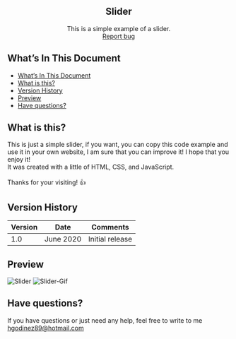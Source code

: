 <p align="center">
  <h2 align="center">Slider</h2>

  <p align="center">
    This is a simple example of a slider.
    <br>
    <a href="https://github.com/hgodinez89/slider/issues/new">Report bug</a>
  </p>
</p>

## What’s In This Document

- [What’s In This Document](#whats-in-this-document)
- [What is this?](#what-is-this)
- [Version History](#version-history)
- [Preview](#preview)
- [Have questions?](#have-questions)

## What is this?

This is just a simple slider, if you want, you can copy this code example and use it in your own website, I am sure that you can improve it! I hope that you enjoy it! </br>
It was created with a little of HTML, CSS, and JavaScript. </br> </br>
Thanks for your visiting! 👍

## Version History

| Version |       Date         |             Comments             |
| ------- | ------------------ | -------------------------------- |
| 1.0     | June 2020          | Initial release                  |

## Preview

![Slider](https://res.cloudinary.com/developerteam/image/upload/v1592488520/Slider/slider.png)
![Slider-Gif](https://res.cloudinary.com/developerteam/image/upload/v1592488945/Slider/slider-animate.gif) 

## Have questions?

If you have questions or just need any help, feel free to write to me 
<a href="mailto:hgodinez89@hotmail.com">hgodinez89@hotmail.com</a>